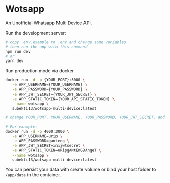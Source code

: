 
# Wotsapp
An Unofficial Whatsapp Multi Device API.

Run the development server:

```bash
# copy .env.example to .env and change some variables
# then run the app with this command
npm run dev
# or
yarn dev
```

Run production mode via docker 
```bash
docker run -d -p {YOUR_PORT}:3000 \
   -e APP_USERNAME={YOUR_USERNAME} \
   -e APP_PASSWORD={YOUR_PASSWORD} \
   -e APP_JWT_SECRET={YOUR_JWT_SECRET} \
   -e APP_STATIC_TOKEN={YOUR_API_STATIC_TOKEN} \
   --name wotsapp \
   subekti13/wotsapp-multi-device:latest

# change YOUR_PORT, YOUR_USERNAME, YOUR_PASSWORD, YOUR_JWT_SECRET, and YOUR_API_STATIC_TOKEN with your own.

# For example:
docker run -d -p 4000:3000 \
   -e APP_USERNAME=urip \
   -e APP_PASSWORD=ganteng \
   -e APP_JWT_SECRET=inijwtsecret \
   -e APP_STATIC_TOKEN=uRipgANtEnGBAngeT \
   --name wotsapp \
   subekti13/wotsapp-multi-device:latest


```

You can persist your data with create volume or bind your host folder to `/app/data` in the container.

